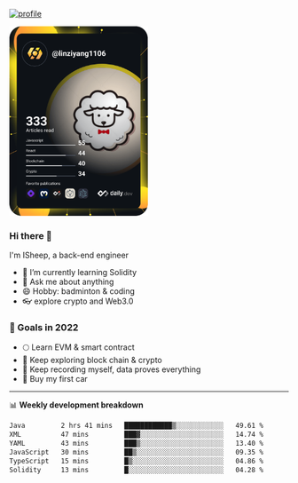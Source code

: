 [![profile](http://img.codelin.xyz/hello-im-isheep.svg)](https://www.calligrapher.ai/)

<a href="https://app.daily.dev/linziyang1106"><img src="/devcard.png" width="250" alt="ISheep's Dev Card"/></a>

### Hi there 🐏

I'm ISheep, a back-end engineer

- 🔭 I’m currently learning Solidity
- 💬 Ask me about anything
- 😄 Hobby: badminton & coding
- 👓 explore crypto and Web3.0

### 🚀 Goals in 2022
+ 🌕 Learn EVM & smart contract
+ 🤔 Keep exploring block chain & crypto
+ 🐏 Keep recording myself, data proves everything
+ 🚗 Buy my first car

-------

📊 **Weekly development breakdown**
<!--START_SECTION:waka-->

```text
Java         2 hrs 41 mins   ████████████▒░░░░░░░░░░░░   49.61 %
XML          47 mins         ███▓░░░░░░░░░░░░░░░░░░░░░   14.74 %
YAML         43 mins         ███▒░░░░░░░░░░░░░░░░░░░░░   13.40 %
JavaScript   30 mins         ██▒░░░░░░░░░░░░░░░░░░░░░░   09.35 %
TypeScript   15 mins         █▒░░░░░░░░░░░░░░░░░░░░░░░   04.86 %
Solidity     13 mins         █░░░░░░░░░░░░░░░░░░░░░░░░   04.28 %
```

<!--END_SECTION:waka-->
